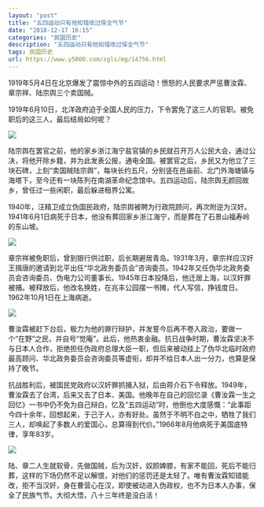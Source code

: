 ```yaml
---
layout: "post"
title: "五四运动只有他知错改过保全气节"
date: "2018-12-17 16:15"
categories: "民国历史"
description: "五四运动只有他知错改过保全气节"
tags: 民国历史
url: https://www.y5000.com/zgls/mg/14756.html
---
```






1919年5月4日在北京爆发了震惊中外的五四运动！愤怒的人民要求严惩曹汝霖、章宗祥、陆宗舆三个卖国贼。

1919年6月10日，北洋政府迫于全国人民的压力，下令罢免了这三人的官职。被免职后的这三人，最后结局如何呢？

![](https://img.y5000.com/uploads/allimg/170223/8-1F223143313W1.jpg)

陆宗舆在罢官之前，他的家乡浙江海宁盐官镇的乡民就召开万人公民大会，通过公决，将他开除乡籍，并为此发表公报，通电全国。被罢官之后，乡民又为他立了三块石碑，上刻“卖国贼陆宗舆”，每块长约五尺，分别竖在邑庙前、北门外海塘镇与海塔下，至今还有一块陈列在南湖革命纪念馆中。五四运动后，陆宗舆无颜回故乡，曾任过一些闲职，最后躲进租界公寓。

1940年，汪精卫成立伪国民政府，陆宗舆被聘为行政院顾问，再次附逆为汉奸。1941年6月1日病死于日本，他没有葬回家乡浙江海宁，而是葬在了石景山福寿岭的东山坡。

![](https://img.y5000.com/uploads/allimg/170223/1442455636-0.jpg)

章宗祥被免职后，曾到银行供过职，后长期避居青岛。1931年3月，章宗祥应汉奸王揖唐的邀请到北平出任“华北政务委员会”咨询委员。1942年又任伪华北政务委员会咨询委员、伪电力公司董事长。1945年日本投降后，他迁居上海，以汉奸罪被捕。被释放后，他改名换姓，在兆丰公园摆一书摊，代人写信，挣钱度日。1962年10月1日在上海病逝。

![](https://img.y5000.com/uploads/allimg/170223/144245BD-1.jpg)

曹汝霖被赶下台后，极力为他的罪行辩护，并发誓今后再不卷入政治，要做一个“在野”之民，并自号“觉庵”。此后，他热衷金融。抗日战争时期，曹汝霖坚决不与日本人合作，拒绝担任伪政府总理大臣一职，但后来被动挂上了伪华北临时政府最高顾问、华北政务委员会咨询委员等虚衔，却并不给日本人出一分力，也算是保持了晚节。

抗战胜利后，被国民党政府以汉奸罪抓捕入狱，后由蒋介石下令释放。1949年，曹汝霖去了台湾，后来又去了日本、美国。他晚年在自己的回忆录《曹汝霖一生之回忆》一书中仍不免为自己辩白，忆及“五四运动”时，他倒也大度感慨：“此事距今四十余年，回想起来，于己于人，亦有好处。虽然于不明不白之中，牺牲了我们三人，却唤起了多数人的爱国心，总算得到代价。”1966年8月他病死于美国底特律，享年83岁。

![](https://img.y5000.com/uploads/allimg/170223/1442451961-2.jpg)

陆、章二人生就软骨，先做国贼，后为汉奸，奴颜婢膝，有家不能回，死后不能归葬，这样的下场仍然不足以解恨，对他们的惩罚还是太轻了。唯有曹汝霖知错能改，拒不当汉奸，身在曹营心在汉，即使被动进入伪政权，也不为日本人办事，保全了民族气节。大彻大悟，八十三年终是没白活！
